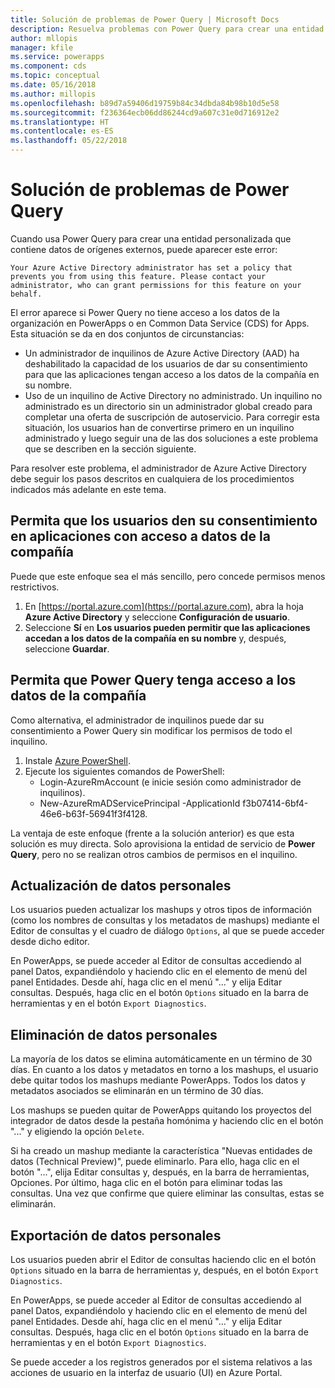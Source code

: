 ```yaml
---
title: Solución de problemas de Power Query | Microsoft Docs
description: Resuelva problemas con Power Query para crear una entidad personalizada en Common Data Service (CDS) for Apps.
author: mllopis
manager: kfile
ms.service: powerapps
ms.component: cds
ms.topic: conceptual
ms.date: 05/16/2018
ms.author: millopis
ms.openlocfilehash: b89d7a59406d19759b84c34dbda84b98b10d5e58
ms.sourcegitcommit: f236364ecb06dd86244cd9a607c31e0d716912e2
ms.translationtype: HT
ms.contentlocale: es-ES
ms.lasthandoff: 05/22/2018
---
```

# <a name="troubleshooting-power-query"></a>Solución de problemas de Power Query
Cuando usa Power Query para crear una entidad personalizada que contiene datos de orígenes externos, puede aparecer este error:

`Your Azure Active Directory administrator has set a policy that prevents you from using this feature. Please contact your administrator, who can grant permissions for this feature on your behalf.`

El error aparece si Power Query no tiene acceso a los datos de la organización en PowerApps o en Common Data Service (CDS) for Apps. Esta situación se da en dos conjuntos de circunstancias:

* Un administrador de inquilinos de Azure Active Directory (AAD) ha deshabilitado la capacidad de los usuarios de dar su consentimiento para que las aplicaciones tengan acceso a los datos de la compañía en su nombre.
* Uso de un inquilino de Active Directory no administrado. Un inquilino no administrado es un directorio sin un administrador global creado para completar una oferta de suscripción de autoservicio. Para corregir esta situación, los usuarios han de convertirse primero en un inquilino administrado y luego seguir una de las dos soluciones a este problema que se describen en la sección siguiente.

Para resolver este problema, el administrador de Azure Active Directory debe seguir los pasos descritos en cualquiera de los procedimientos indicados más adelante en este tema.

## <a name="allow-users-to-consent-to-apps-that-access-company-data"></a>Permita que los usuarios den su consentimiento en aplicaciones con acceso a datos de la compañía
Puede que este enfoque sea el más sencillo, pero concede permisos menos restrictivos.

1. En [https://portal.azure.com](https://portal.azure.com), abra la hoja **Azure Active Directory** y seleccione **Configuración de usuario**.
2. Seleccione **Sí** en **Los usuarios pueden permitir que las aplicaciones accedan a los datos de la compañía en su nombre**  y, después, seleccione **Guardar**.

## <a name="allow-power-query-to-access-company-data"></a>Permita que Power Query tenga acceso a los datos de la compañía
Como alternativa, el administrador de inquilinos puede dar su consentimiento a Power Query sin modificar los permisos de todo el inquilino.

1. Instale [Azure PowerShell](https://docs.microsoft.com/powershell/azure/install-azurerm-ps).
2. Ejecute los siguientes comandos de PowerShell:
   * Login-AzureRmAccount (e inicie sesión como administrador de inquilinos).
   * New-AzureRmADServicePrincipal -ApplicationId f3b07414-6bf4-46e6-b63f-56941f3f4128.

La ventaja de este enfoque (frente a la solución anterior) es que esta solución es muy directa. Solo aprovisiona la entidad de servicio de **Power Query**, pero no se realizan otros cambios de permisos en el inquilino.

## <a name="updating-personal-data"></a>Actualización de datos personales

Los usuarios pueden actualizar los mashups y otros tipos de información (como los nombres de consultas y los metadatos de mashups) mediante el Editor de consultas y el cuadro de diálogo `Options`, al que se puede acceder desde dicho editor.

En PowerApps, se puede acceder al Editor de consultas accediendo al panel Datos, expandiéndolo y haciendo clic en el elemento de menú del panel Entidades. Desde ahí, haga clic en el menú "..." y elija Editar consultas. Después, haga clic en el botón `Options` situado en la barra de herramientas y en el botón `Export Diagnostics`.


## <a name="deleting-personal-data"></a>Eliminación de datos personales

La mayoría de los datos se elimina automáticamente en un término de 30 días. En cuanto a los datos y metadatos en torno a los mashups, el usuario debe quitar todos los mashups mediante PowerApps. Todos los datos y metadatos asociados se eliminarán en un término de 30 días.

Los mashups se pueden quitar de PowerApps quitando los proyectos del integrador de datos desde la pestaña homónima y haciendo clic en el botón "..." y eligiendo la opción `Delete`.

Si ha creado un mashup mediante la característica "Nuevas entidades de datos (Technical Preview)", puede eliminarlo. Para ello, haga clic en el botón "...", elija Editar consultas y, después, en la barra de herramientas, Opciones. Por último, haga clic en el botón para eliminar todas las consultas. Una vez que confirme que quiere eliminar las consultas, estas se eliminarán.


## <a name="exporting-personal-data"></a>Exportación de datos personales

Los usuarios pueden abrir el Editor de consultas haciendo clic en el botón `Options` situado en la barra de herramientas y, después, en el botón `Export Diagnostics`.

En PowerApps, se puede acceder al Editor de consultas accediendo al panel Datos, expandiéndolo y haciendo clic en el elemento de menú del panel Entidades. Desde ahí, haga clic en el menú "..." y elija Editar consultas. Después, haga clic en el botón `Options` situado en la barra de herramientas y en el botón `Export Diagnostics`.

Se puede acceder a los registros generados por el sistema relativos a las acciones de usuario en la interfaz de usuario (UI) en Azure Portal.



